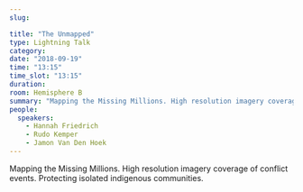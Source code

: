 ```yaml
---
slug:

title: "The Unmapped"
type: Lightning Talk
category:
date: "2018-09-19"
time: "13:15"
time_slot: "13:15"
duration:
room: Hemisphere B
summary: "Mapping the Missing Millions. High resolution imagery coverage of conflict events. Protecting isolated indigenous communities."
people:
  speakers:
    - Hannah Friedrich
    - Rudo Kemper
    - Jamon Van Den Hoek
---
```

Mapping the Missing Millions. High resolution imagery coverage of conflict events. Protecting isolated indigenous communities.
